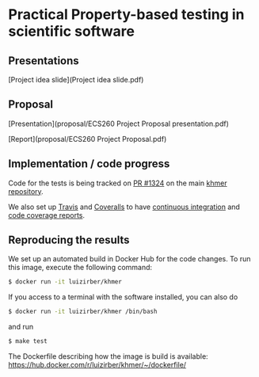 # Practical Property-based testing in scientific software

## Presentations

[Project idea slide](Project idea slide.pdf)

## Proposal

[Presentation](proposal/ECS260 Project Proposal presentation.pdf)

[Report](proposal/ECS260 Project Proposal.pdf)

## Implementation / code progress

Code for the tests is being tracked on [PR #1324][1] on the main [khmer repository][2].

We also set up [Travis][3] and [Coveralls][4] to have [continuous integration][5] and [code coverage reports][6].

## Reproducing the results

We set up an automated build in Docker Hub for the code changes.
To run this image,
execute the following command:

``` bash
$ docker run -it luizirber/khmer
```

If you access to a terminal with the software installed,
you can also do

``` bash
$ docker run -it luizirber/khmer /bin/bash
```

and run

``` bash
$ make test
```

The Dockerfile describing how the image is build is available:
https://hub.docker.com/r/luizirber/khmer/~/dockerfile/

[1]: https://github.com/dib-lab/khmer/pull/1324
[2]: https://github.com/dib-lab/khmer/
[3]: https://travis-ci.org/
[4]: https://coveralls.io/
[5]: https://travis-ci.org/luizirber/khmer
[6]: https://coveralls.io/github/luizirber/khmer?branch=feature%2Fhypothesis

